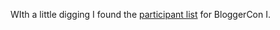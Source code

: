 WIth a little digging I found the <a href="http://scripting.com/archives/bloggerCon/I/participants/">participant list</a> for BloggerCon I.
